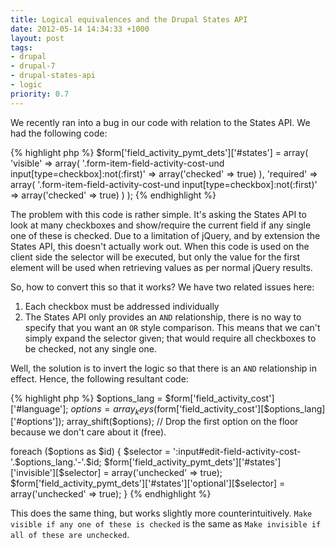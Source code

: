 ```yaml
---
title: Logical equivalences and the Drupal States API
date: 2012-05-14 14:34:33 +1000
layout: post
tags:
- drupal
- drupal-7
- drupal-states-api
- logic
priority: 0.7
---
```


We recently ran into a bug in our code with relation to the States API. We had
the following code:

{% highlight php %}
$form['field_activity_pymt_dets']['#states'] = array(
  'visible' => array(
    '.form-item-field-activity-cost-und input[type=checkbox]:not(:first)' => array('checked' => true)
  ),
  'required' => array(
    '.form-item-field-activity-cost-und input[type=checkbox]:not(:first)' => array('checked' => true)
  )
);
{% endhighlight %}

The problem with this code is rather simple. It's asking the States API to look at
many checkboxes and show/require the current field if any single one of these is
checked. Due to a limitation of jQuery, and by extension the States API, this doesn't
actually work out. When this code is used on the client side the selector will be
executed, but only the value for the first element will be used when retrieving values
as per normal jQuery results.

So, how to convert this so that it works? We have two related issues here:

1.  Each checkbox must be addressed individually
2.  The States API only provides an `AND` relationship, there is no way to specify that
    you want an `OR` style comparison. This means that we can't simply expand the 
    selector given; that would require all checkboxes to be checked, not any single one.

Well, the solution is to invert the logic so that there is an `AND` relationship in
effect. Hence, the following resultant code:

{% highlight php %}
$options_lang = $form['field_activity_cost']['#language'];
$options = array_keys($form['field_activity_cost'][$options_lang]['#options']);
array_shift($options); // Drop the first option on the floor because we don't care about it (free).

foreach ($options as $id) {
  $selector = ':input#edit-field-activity-cost-'.$options_lang.'-'.$id;
  $form['field_activity_pymt_dets']['#states']['invisible'][$selector] = array('unchecked' => true);
  $form['field_activity_pymt_dets']['#states']['optional'][$selector] = array('unchecked' => true);
}
{% endhighlight %}

This does the same thing, but works slightly more counterintuitively. `Make visible if any
one of these is checked` is the same as `Make invisible if all of these are unchecked`.

